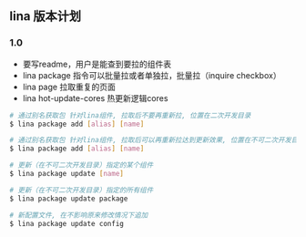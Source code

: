 ## lina 版本计划

### 1.0
+ 要写readme，用户是能查到要拉的组件表
+ lina package 指令可以批量拉或者单独拉，批量拉（inquire checkbox）
+ lina page 拉取重复的页面
+ lina hot-update-cores 热更新逻辑cores
```bash
# 通过别名获取包 针对lina组件, 拉取后不要再重新拉, 位置在二次开发目录
$ lina package add [alias] [name]

# 通过别名获取包 针对lina组件, 拉取后可以再重新拉达到更新效果, 位置在不可二次开发目录
$ lina package add [alias] [name]

# 更新（在不可二次开发目录）指定的某个组件
$ lina package update [name]

# 更新（在不可二次开发目录）指定的所有组件
$ lina package update package

# 新配置文件, 在不影响原来修改情况下追加
$ lina package update config
```
